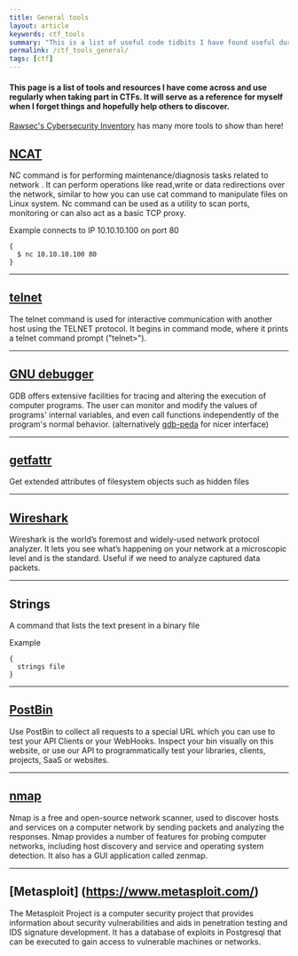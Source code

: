 ```yaml
---
title: General tools
layout: article
keywords: ctf_tools
summary: "This is a list of useful code tidbits I have found useful during my learning."
permalink: /ctf_tools_general/
tags: [ctf]
---
```


#### This page is a list of tools and resources I have come across and use regularly when taking part in CTFs. It will serve as a reference for myself when I forget things and hopefully help others to discover.

[Rawsec's Cybersecurity Inventory](https://inventory.rawsec.ml/tools.html) has many more tools to show than here!

## [NCAT](https://linuxtechlab.com/nc-command-ncat-for-beginners/)
NC command is for performing maintenance/diagnosis tasks related to network . It can perform operations like read,write or data redirections over the network, similar to how you can use cat command to manipulate files on Linux system. Nc command can be used as a utility to scan ports, monitoring or can also act as a basic TCP proxy.

Example
connects to IP 10.10.10.100 on port 80
```
{
  $ nc 10.10.10.100 80
}
```
-----------------------------

## [telnet](https://www.computerhope.com/unix/utelnet.htm)
The telnet command is used for interactive communication with another host using the TELNET protocol. It begins in command mode, where it prints a telnet command prompt ("telnet>").

-----------------------------

## [GNU debugger](https://www.geeksforgeeks.org/gdb-step-by-step-introduction/s)
GDB offers extensive facilities for tracing and altering the execution of computer programs. The user can monitor and modify the values of programs' internal variables, and even call functions independently of the program's normal behavior. (alternatively [gdb-peda](https://github.com/longld/peda) for nicer interface)

------------------------------

## [getfattr](https://linux.die.net/man/1/getfattr)
Get extended attributes of filesystem objects such as hidden files

-------------------------------

## [Wireshark](https://www.wireshark.org/)
Wireshark is the world’s foremost and widely-used network protocol analyzer. It lets you see what’s happening on your network at a microscopic level and is the standard. Useful if we need to analyze captured data packets.

--------------------------------

## Strings
A command that lists the text present in a binary file

Example
```
{
  strings file
}
```

--------------------------------

## [PostBin](https://postb.in/)
Use PostBin to collect all requests to a special URL which you can use to test your API Clients or your WebHooks. Inspect your bin visually on this website, or use our API to programmatically test your libraries, clients, projects, SaaS or websites.

--------------------------------

## [nmap](https://nmap.org/)
Nmap is a free and open-source network scanner, used to discover hosts and services on a computer network by sending packets and analyzing the responses. Nmap provides a number of features for probing computer networks, including host discovery and service and operating system detection.
It also has a GUI application called zenmap.

--------------------------------

## [Metasploit] (https://www.metasploit.com/)
The Metasploit Project is a computer security project that provides information about security vulnerabilities and aids in penetration testing and IDS signature development.
It has a database of exploits in Postgresql that can be executed to gain access to vulnerable machines or networks.
